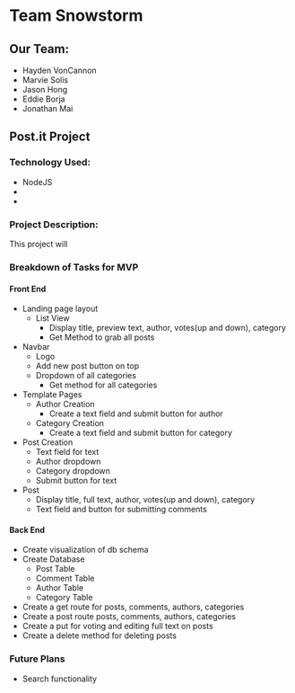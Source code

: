 # Team Snowstorm
## Our Team:
* Hayden VonCannon
* Marvie Solis
* Jason Hong
* Eddie Borja
* Jonathan Mai

## Post.it Project

### Technology Used:
* NodeJS
* 
* 

### Project Description:
This project will 

### Breakdown of Tasks for MVP
#### Front End
* Landing page layout
    * List View
        * Display title, preview text, author, votes(up and down), category
        * Get Method to grab all posts
* Navbar
    * Logo
    * Add new post button on top
    * Dropdown of all categories
        * Get method for all categories
* Template Pages
    * Author Creation
        * Create a text field and submit button for author
    * Category Creation
        * Create a text field and submit button for category
* Post Creation
    * Text field for text
    * Author dropdown
    * Category dropdown
    * Submit button for text
* Post
    * Display title, full text, author, votes(up and down), category
    * Text field and button for submitting comments
#### Back End
* Create visualization of db schema
* Create Database
    * Post Table
    * Comment Table
    * Author Table
    * Category Table
* Create a get route for posts, comments, authors, categories
* Create a post route posts, comments, authors, categories
* Create a put for voting and editing full text on posts
* Create a delete method for deleting posts

### Future Plans
* Search functionality